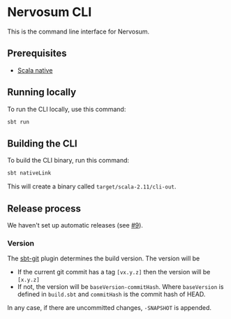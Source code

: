# Nervosum CLI

This is the command line interface for Nervosum.

## Prerequisites

* [Scala native](https://www.scala-native.org/en/v0.3.9-docs/user/setup.html)

## Running locally

To run the CLI locally, use this command:

```bash
sbt run
```

## Building the CLI

To build the CLI binary, run this command:

```bash
sbt nativeLink
```

This will create a binary called `target/scala-2.11/cli-out`.

## Release process

We haven't set up automatic releases (see [#9](https://github.com/nervosum/nervosum/issues/9)).

### Version
The [sbt-git](https://github.com/sbt/sbt-git) plugin determines the build version. The version will be
* If the current git commit has a tag `[vx.y.z]` then the version will be `[x.y.z]`
* If not, the version will be `baseVersion-commitHash`. Where `baseVersion` is defined in `build.sbt` and `commitHash` is the commit hash of HEAD. 

In any case, if there are uncommitted changes, `-SNAPSHOT` is appended.
